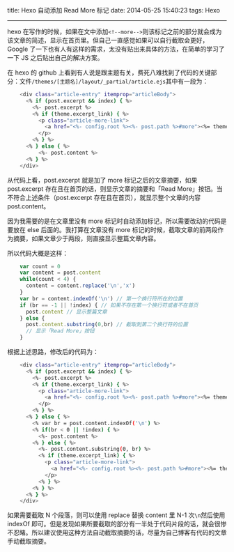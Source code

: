 title: Hexo 自动添加 Read More 标记
date: 2014-05-25 15:40:23
tags: Hexo

---
hexo 在写作的时候，如果在文中添加`<!--more-->`则该标记之前的部分就会成为该文章的简述，显示在首页里。但自己一直感觉如果可以自行截取会更好，Google 了一下也有人有这样的需求，太没有贴出来具体的方法，在简单的学习了一下 JS 之后贴出自己的解决方案。
<!--more-->
在 hexo 的 github 上看到有人说是跟主题有关，费死八难找到了代码的关键部分：文件`/themes/[主题名]/layout/_partial/article.ejs`其中有一段为：

```bash
    <div class="article-entry" itemprop="articleBody">
      <% if (post.excerpt && index) { %>
        <%- post.excerpt %>
        <% if (theme.excerpt_link) { %>
          <p class="article-more-link">
            <a href="<%- config.root %><%- post.path %>#more"><%= theme.excerpt_link %></a>
          </p>
        <% } %>
      <% } else { %>
      	  <%- post.content %>
      <% } %>
    </div>
```

从代码上看，post.excerpt 就是加了 more 标记之后的文章摘要，如果 post.excerpt 存在且在首页的话，则显示文章的摘要和「Read More」按钮。当不符合上述条件（post.excerpt 存在且在首页），就显示整个文章的内容 post.content。

因为我需要的是在文章里没有 more 标记时自动添加标记，所以需要改动的代码是要放在 else 后面的。我打算在文章没有 more 标记的时候，截取文章的前两段作为摘要，如果文章少于两段，则直接显示整篇文章内容。

所以代码大概是这样：

```js
    var count = 0
    var content = post.content
    while(count < 4) {
      content = content.replace('\n','x')
    }
    var br = content.indexOf('\n') // 第一个换行符所在的位置
    if (br == -1 || !index) { // 如果不存在第一个换行符或者不在首页
      post.content // 显示整篇文章
    } else {
      post.content.substring(0,br) // 截取到第二个换行符的位置
      // 显示「Read More」按钮
    }
```

根据上述思路，修改后的代码为：

```bash
    <div class="article-entry" itemprop="articleBody">
      <% if (post.excerpt && index) { %>
        <%- post.excerpt %>
        <% if (theme.excerpt_link) { %>
          <p class="article-more-link">
            <a href="<%- config.root %><%- post.path %>#more"><%= theme.excerpt_link %></a>
          </p>
        <% } %>
      <% } else { %>
      	<% var br = post.content.indexOf('\n') %>
      	<% if(br < 0 || !index) { %>
      	  <%- post.content %>
      	<% } else { %>
      	  <%- post.content.substring(0, br) %>
      	  <% if (theme.excerpt_link) { %>
            <p class="article-more-link">
              <a href="<%- config.root %><%- post.path %>#more"><%= theme.excerpt_link %></a>
            </p>
          <% } %>
      	<% } %>
      <% } %>
    </div>
```

如果需要截取 N 个段落，则可以使用 replace 替换 content 里 N-1 次`\n`然后使用 indexOf 即可。但是发现如果所要截取的部分有一半处于代码片段的话，就会很惨不忍睹。所以建议使用这种方法自动截取摘要的话，尽量为自己博客有代码的文章手动截取摘要。
